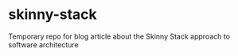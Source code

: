 # skinny-stack
Temporary repo for blog article about the Skinny Stack approach to software architecture

